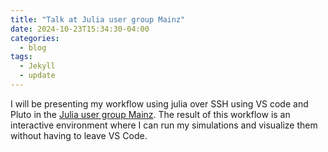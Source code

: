```yaml
---
title: "Talk at Julia user group Mainz"
date: 2024-10-23T15:34:30-04:00
categories:
  - blog
tags:
  - Jekyll
  - update
---
```


I will be presenting my workflow using julia over SSH using VS code and Pluto in the [Julia user group Mainz](https://github.com/ranocha/Julia_User_Group_Mainz). The result of this workflow is an interactive environment where I can run my simulations and visualize them without having to leave VS Code.
